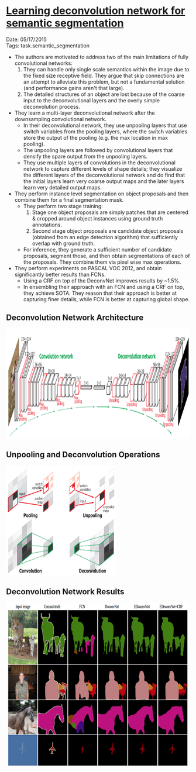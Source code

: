 # [Learning deconvolution network for semantic segmentation](https://arxiv.org/abs/1505.04366)  

Date: 05/17/2015  
Tags: task.semantic_segmentation

- The authors are motivated to address two of the main limitations of fully convolutional networks:
    1. They can handle only single scale semantics within the image due to the fixed size receptive field. They argue that skip connections are an attempt to alleviate this problem, but not a fundamental solution (and performance gains aren't that large).
    2. The detailed structures of an object are lost because of the coarse input to the deconvolutional layers and the overly simple deconvolution process.
- They learn a multi-layer deconvolutional network after the downsampling convolutional network.
    - In their deconvolutional network, they use unpooling layers that use switch variables from the pooling layers, where the switch variables store the output of the pooling (e.g. the max location in max pooling).
    - The unpooling layers are followed by convolutional layers that densify the spare output from the unpooling layers.
    - They use multiple layers of convolutions in the deconvolutional network to capture different levels of shape details; they visualize the different layers of the deconvolutional network and do find that the initial layers learn very coarse output maps and the later layers learn very detailed output maps.
- They perform instance level segmentation on object proposals and then combine them for a final segmentation mask.
    - They perform two stage training:
        1. Stage one object proposals are simply patches that are centered & cropped around object instances using ground truth annotations.
        2. Second stage object proposals are candidate object proposals (obtained from an edge detection algorithm) that sufficiently overlap with ground truth.
    - For inference, they generate a sufficient number of candidate proposals, segment those, and then obtain segmentations of each of the proposals. They combine them via pixel wise max operations.
- They perform experiments on PASCAL VOC 2012, and obtain significantly better results than FCNs.
    - Using a CRF on top of the DeconvNet improves results by ~1.5%.
    - In ensembling their approach with an FCN and using a CRF on top, they achieve SOTA. They reason that their approach is better at capturing finer details, while FCN is better at capturing global shape.

## Deconvolution Network Architecture

<img src="./images/deconv_architecture.png" width=700 height=300>

## Unpooling and Deconvolution Operations

<img src="./images/unpooling_deconv.png" width=300 height=300>

## Deconvolution Network Results

<img src="./images/deconv_results.png" width=500 height=450>
